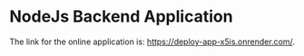 # NodeJs Backend Application

The link for the online application is: https://deploy-app-x5is.onrender.com/.
